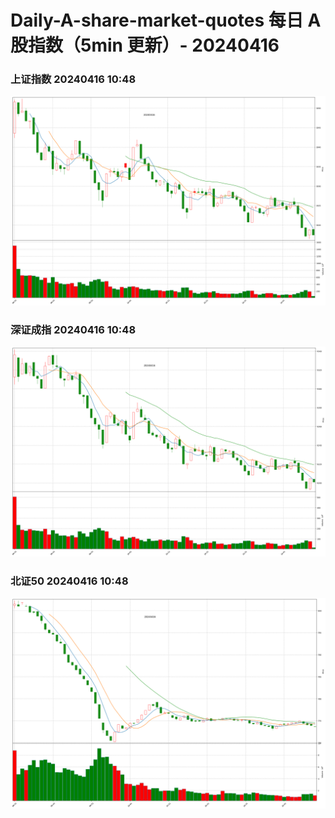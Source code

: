 
# Daily-A-share-market-quotes 每日 A 股指数（5min 更新）- 20240416

### 上证指数 20240416 10:48
![](./fig/2024/4/20240416-sh000001.png)

### 深证成指 20240416 10:48
![](./fig/2024/4/20240416-sz399001.png)

### 北证50 20240416 10:48
![](./fig/2024/4/20240416-bj899050.png)
